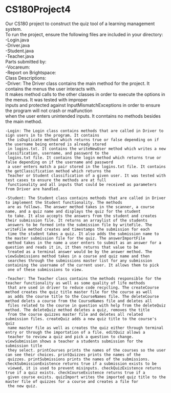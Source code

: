 # CS180Project4
Our CS180 project to construct the quiz tool of a learning management system.   
To run the project, ensure the following files are included in your directory:  
	-Login.java  
	-Driver.java  
	-Student.java  
	-Teacher.java  
Parts submitted by:  
	-Vocareum:  
	-Report on Brightspace:   
Class Descriptions:  
	-Driver: The Driver class contains the main method for the project. It contains the menus the user interacts with.  
	 It makes method calls to the other classes in order to execute the options in the menus. It was tested with improper   
	 inputs and protected against InputMismatchExceptions in order to ensure the program will not crash or malfunction  
	 when the user enters unintended inputs. It conntains no methods besides the main method. 
	   
	-Login: The Login class contains methods that are called in Driver to sign users in to the program. It contains   
	 the isDuplicate method which returns true or false depending on if the username being entered is already stored  
	 in logins.txt. It contains the writeNewUser method which writes a new classification, username, and password to the  
	 logins.txt file. It contains the login method which returns true or false depending on if the username and password  
	 a user enters match a pair stored in the logins.txt file. It contains the getClassification method which returns the   
	 Teacher or Student classification of a given user. It was tested with test cases to ensure the methods are at full  
	 functionality and all inputs that could be received as parameters from Driver are handled.  
	   
	-Student: The Student class contains methods that are called in Driver to implement the Student functionality. The methods  
	 are as follows. The answer method takes in the scanner, a course name, and a quiz name and displays the quiz for the student  
	 to take. It also accepts the answers from the student and creates their submission file. It returns an arraylist of the students  
	 answers to be formed into the submission file by writeFile. The writeFile method creates and timestamps the submission for each  
	 time the student takes a quiz. It also adds the submission name to the master submission file for the quiz. The answerImportFile  
	 method takes in the name a user enters to submit as an answer for a question and reads it in, it then returns that value to be  
	 treated as a terminal answer would be by the answer method. The viewSubmissions method takes in a course and quiz name and then  
	 searches through the submissions master list for any submission containing the username of the current user. It allows them to pick  
	 one of these submissions to view.  
	   
	-Teacher: The Teacher class contains the methods responsible for the teacher functionality as well as some quality of life methods  
	 that are used in driver to reduce code recycling. The createCourse method creates the quiz title master file for the course as well  
	 as adds the course title to the CourseNames file. The deleteCourse method delets a course from the CourseNames file and deletes all   
	 files related to the course in question with help from the deleteQuiz method. The deleteQuiz method deletes a quiz, removes the title  
	 from the course quizzes master file and deletes all related submission files. createQuiz adds a new quiz title to the course's quiz   
	 name master file as well as creates the quiz either through terminal entry or through the importation of a file. editQuiz allows a  
	 teacher to review a quiz and pick a question to change. viewSubmission shows a teacher a students submission for the submission title  
	 they select. printCourses prints the names of the courses so the user can see their choices. printQuizzes prints the names of the   
	 quizzes. printSubmissions prints the names of the submissions. checkSubmissionExistence returns true if a submission exists to be  
	 viewed, it is used to prevent misinputs. checkQuizExistence returns true if a quiz exists. checkCourseExistence returns true if a  
	 given course exists. quizImport writes the imported quiz title to the master file of quizzes for a course and creates a file for   
	 the new quiz.   
